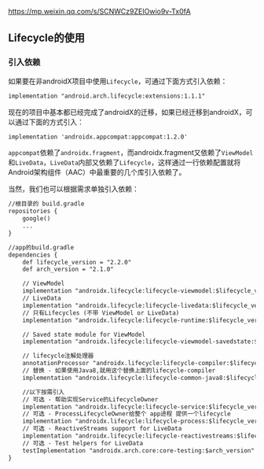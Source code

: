 
https://mp.weixin.qq.com/s/SCNWCz9ZEIOwio9v-Tx0fA

## Lifecycle的使用

### 引入依赖

如果要在非androidX项目中使用`Lifecycle`，可通过下面方式引入依赖：

```xml
implementation "android.arch.lifecycle:extensions:1.1.1"
```

现在的项目中基本都已经完成了androidX的迁移，如果已经迁移到androidX，可以通过下面的方式引入：

```xml
implementation 'androidx.appcompat:appcompat:1.2.0'
```

`appcompat`依赖了`androidx.fragment`，而androidx.fragment又依赖了`ViewModel`和`LiveData`，`LiveData`内部又依赖了`Lifecycle`，这样通过一行依赖配置就将Android架构组件（AAC）中最重要的几个库引入依赖了。

当然，我们也可以根据需求单独引入依赖：

```xml
//根目录的 build.gradle
repositories {
    google()
    ...
}

//app的build.gradle
dependencies {
    def lifecycle_version = "2.2.0"
    def arch_version = "2.1.0"

    // ViewModel
    implementation "androidx.lifecycle:lifecycle-viewmodel:$lifecycle_version"
    // LiveData
    implementation "androidx.lifecycle:lifecycle-livedata:$lifecycle_version"
    // 只有Lifecycles (不带 ViewModel or LiveData)
    implementation "androidx.lifecycle:lifecycle-runtime:$lifecycle_version"

    // Saved state module for ViewModel
    implementation "androidx.lifecycle:lifecycle-viewmodel-savedstate:$lifecycle_version"

    // lifecycle注解处理器
    annotationProcessor "androidx.lifecycle:lifecycle-compiler:$lifecycle_version"
    // 替换 - 如果使用Java8,就用这个替换上面的lifecycle-compiler
    implementation "androidx.lifecycle:lifecycle-common-java8:$lifecycle_version"

    //以下按需引入
    // 可选 - 帮助实现Service的LifecycleOwner
    implementation "androidx.lifecycle:lifecycle-service:$lifecycle_version"
    // 可选 - ProcessLifecycleOwner给整个 app进程 提供一个lifecycle
    implementation "androidx.lifecycle:lifecycle-process:$lifecycle_version"
    // 可选 - ReactiveStreams support for LiveData
    implementation "androidx.lifecycle:lifecycle-reactivestreams:$lifecycle_version"
    // 可选 - Test helpers for LiveData
    testImplementation "androidx.arch.core:core-testing:$arch_version"
}
```









